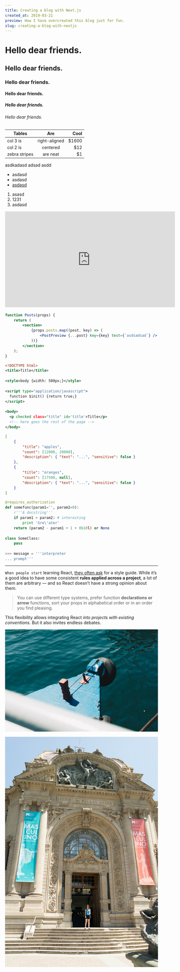 ```yaml
---
title: Creating a blog with Next.js
created_at: 2019-03-21
preview: How I have overcreated this blog just for fun.
slug: creating-a-blog-with-nextjs
---
```


# Hello dear friends.

## Hello dear friends.

### Hello dear friends.

#### Hello dear friends.

##### Hello dear friends.

###### Hello dear friends.

| Tables        |      Are      |   Cool |
| ------------- | :-----------: | -----: |
| col 3 is      | right-aligned | \$1600 |
| col 2 is      |   centered    |   \$12 |
| zebra stripes |   are neat    |    \$1 |

asdkadasd adsad asdd

-   asdasd
-   asdasd
-   [asdasd](#)

1. asasd
2. 1231
3. asdasd

<script src="https://gist.github.com/cezarsmpio/65f7cceec4c3d181f1b5de3cf3383622.js"></script>

<iframe width="560" height="315" src="https://www.youtube.com/embed/9ld2lhXAcKU" frameborder="0" allow="accelerometer; autoplay; encrypted-media; gyroscope; picture-in-picture" allowfullscreen></iframe>

```jsx
function Posts(props) {
    return (
        <section>
            {props.posts.map((post, key) => (
                <PostPreview {...post} key={key} test={`asdsadsad`} />
            ))}
        </section>
    );
}
```

```xml
<!DOCTYPE html>
<title>Title</title>

<style>body {width: 500px;}</style>

<script type="application/javascript">
  function $init() {return true;}
</script>

<body>
  <p checked class="title" id='title'>Title</p>
  <!-- here goes the rest of the page -->
</body>
```

```json
[
    {
        "title": "apples",
        "count": [12000, 20000],
        "description": { "text": "...", "sensitive": false }
    },
    {
        "title": "oranges",
        "count": [17500, null],
        "description": { "text": "...", "sensitive": false }
    }
]
```

```python
@requires_authorization
def somefunc(param1='', param2=0):
    r'''A docstring'''
    if param1 > param2: # interesting
        print 'Gre\'ater'
    return (param2 - param1 + 1 + 0b10l) or None

class SomeClass:
    pass

>>> message = '''interpreter
... prompt'''
```

---

`When people start` learning React, [they often ask](https://google.com) for a style guide. While it’s a good idea to have some consistent **rules applied across a project**, a lot of them are arbitrary — and so React doesn’t have a strong opinion about them.

> You can use different type systems, prefer function **declarations or arrow** functions, sort your props in alphabetical order or in an order you find pleasing.

This flexibility allows integrating React _into projects with existing conventions_. But it also invites endless debates.

![alt text](/static/02160077.jpg 'caption')

![alt text](/static/02180002.jpg)
